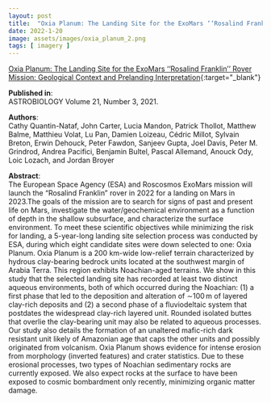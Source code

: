 ```yaml
---
layout: post
title:  "Oxia Planum: The Landing Site for the ExoMars ‘‘Rosalind Franklin’’ Rover Mission: Geological Context and Prelanding Interpretation"
date: 2022-1-20
image: assets/images/oxia_planum_2.png
tags: [ imagery ]
---
```


[Oxia Planum: The Landing Site for the ExoMars ‘‘Rosalind Franklin’’ Rover Mission: Geological Context and Prelanding Interpretation](https://www.ncbi.nlm.nih.gov/pmc/articles/PMC7987365/pdf/ast.2019.2191.pdf){:target="_blank"}  

**Published in**:   
ASTROBIOLOGY Volume 21, Number 3, 2021.

**Authors**:   
Cathy Quantin-Nataf, John Carter, Lucia Mandon, Patrick Thollot, Matthew Balme, Matthieu Volat, Lu Pan, Damien Loizeau, Cédric Millot, Sylvain Breton, Erwin Dehouck, Peter Fawdon, Sanjeev Gupta, Joel Davis, Peter M. Grindrod, Andrea Pacifici, Benjamin Bultel, Pascal Allemand, Anouck Ody, Loic Lozach, and Jordan Broyer

**Abstract**:   
The European Space Agency (ESA) and Roscosmos ExoMars mission will launch the “Rosalind Franklin” rover in 2022 for a landing on Mars in 2023.The goals of the mission are to search for signs of past and present life on Mars, investigate the water/geochemical environment as a function of depth in the shallow subsurface, and characterize the surface environment. To meet these scientific objectives while minimizing the risk for landing, a 5-year-long landing site selection process was conducted by ESA, during which eight candidate sites were down selected to one: Oxia Planum. Oxia Planum is a 200 km-wide low-relief terrain characterized by hydrous clay-bearing bedrock units located at the southwest margin of Arabia Terra. This region exhibits Noachian-aged terrains. We show in this study that the selected landing site has recorded at least two distinct aqueous environments, both of which occurred during the Noachian: (1) a first phase that led to the deposition and alteration of ∼100 m of layered clay-rich deposits and (2) a second phase of a fluviodeltaic system that postdates the widespread clay-rich layered unit. Rounded isolated buttes that overlie the clay-bearing unit may also be related to aqueous processes. Our study also details the formation of an unaltered mafic-rich dark resistant unit likely of Amazonian age that caps the other units and possibly originated from volcanism. Oxia Planum shows evidence for intense erosion from morphology (inverted features) and crater statistics. Due to these erosional processes, two types of Noachian sedimentary rocks are currently exposed. We also expect rocks at the surface to have been exposed to cosmic bombardment only recently, minimizing organic matter damage.